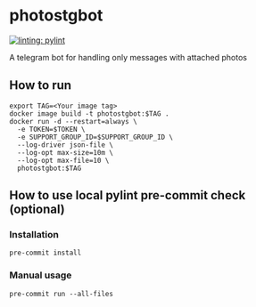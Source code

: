 # photostgbot
[![linting: pylint](https://img.shields.io/badge/linting-pylint-yellowgreen)](https://github.com/pylint-dev/pylint)

A telegram bot for handling only messages with attached photos

## How to run
```shell
export TAG=<Your image tag>
docker image build -t photostgbot:$TAG .
docker run -d --restart=always \
  -e TOKEN=$TOKEN \
  -e SUPPORT_GROUP_ID=$SUPPORT_GROUP_ID \
  --log-driver json-file \
  --log-opt max-size=10m \
  --log-opt max-file=10 \
  photostgbot:$TAG
```

## How to use local pylint pre-commit check (optional)
### Installation
```shell
pre-commit install
```
### Manual usage
```shell
pre-commit run --all-files
```